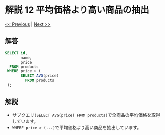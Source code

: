 # 解説 12 平均価格より高い商品の抽出

[<< Previous](11_explanation.md) | [Next >>](13_explanation.md)

## 解答

```sql
SELECT id,
       name,
       price
  FROM products
 WHERE price > (
       SELECT AVG(price)
         FROM products
 );
```

## 解説

- サブクエリ`(SELECT AVG(price) FROM products)`で全商品の平均価格を取得しています。
- `WHERE price > (...)`で平均価格より高い商品を抽出しています。